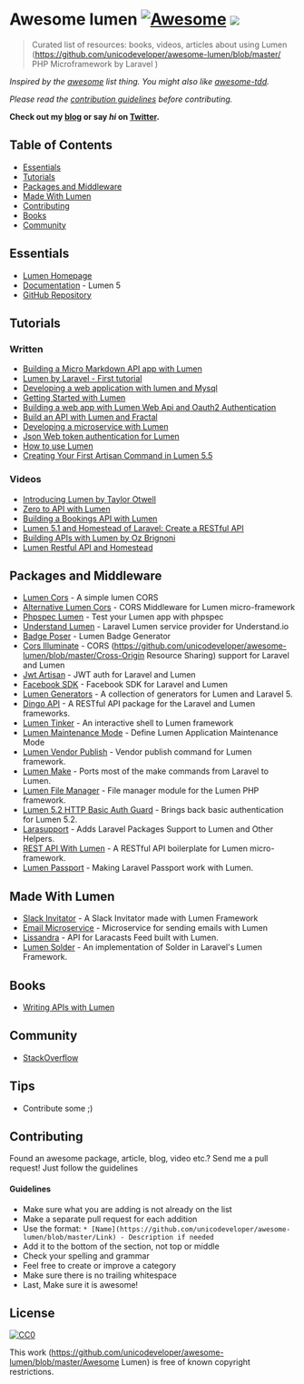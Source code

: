 # Awesome lumen [![Awesome](https://cdn.rawgit.com/sindresorhus/awesome/d7305f38d29fed78fa85652e3a63e154dd8e8829/media/badge.svg)](https://github.com/sindresorhus/awesome) ![](https://img.shields.io/badge/unicodeveloper-approved-brightgreen.svg)

> Curated list of resources: books, videos, articles about using Lumen (https://github.com/unicodeveloper/awesome-lumen/blob/master/ PHP Microframework by Laravel )

*Inspired by the [awesome](https://github.com/sindresorhus/awesome) list thing. You might also like [awesome-tdd](https://github.com/unicodeveloper/awesome-tdd).*

*Please read the [contribution guidelines](#guidelines) before contributing.*

**Check out my [blog](https://goodheads.io) or say *hi* on [Twitter](https://twitter.com/unicodeveloper).**

## Table of Contents

- [Essentials](#essentials)
- [Tutorials](#tutorials)
- [Packages and Middleware](#packages-and-middleware)
- [Made With Lumen](#made-with-lumen)
- [Contributing](#contributing)
- [Books](#books)
- [Community](#community)

## Essentials
* [Lumen Homepage](https://lumen.laravel.com/)
* [Documentation](https://lumen.laravel.com/docs/5.2) - Lumen 5
* [GitHub Repository](https://github.com/laravel/lumen)


## Tutorials

### Written
* [Building a Micro Markdown API app with Lumen](http://www.sitepoint.com/building-micro-markdown-api-app-lumen/)
* [Lumen by Laravel - First tutorial](https://www.codetutorial.io/lumen-first-tutorial/)
* [Developing a web application with lumen and Mysql](http://loige.co/developing-a-web-application-with-lumen-and-mysql/)
* [Getting Started with Lumen](http://wern-ancheta.com/blog/2015/05/09/getting-started-with-lumen/)
* [Building a web app with Lumen Web Api and Oauth2 Authentication ](http://esbenp.github.io/2015/05/26/lumen-web-api-oauth-2-authentication/)
* [Build an API with Lumen and Fractal](http://laravelista.com/build-an-api-with-lumen-and-fractal/)
* [Developing a microservice with Lumen](http://goodheads.io/2015/06/19/developing-a-micro-service-with-lumen/)
* [Json Web token authentication for Lumen](https://laravelista.com/posts/json-web-token-authentication-for-lumen)
* [How to use Lumen](http://codelution.com/resource/framework/how-to-use-lumen-by-laravel/)
* [Creating Your First Artisan Command in Lumen 5.5](https://www.codementor.io/seyiadeleke42/creating-your-first-artisan-command-in-lumen-5-5-cvi59gmgl)

### Videos
* [Introducing Lumen by Taylor Otwell](https://laracasts.com/lessons/introducing-lumen)
* [Zero to API with Lumen](https://www.youtube.com/watch?v=ZetUes4lygA)
* [Building a Bookings API with Lumen](https://www.youtube.com/watch?v=oENnw5BxKvA)
* [Lumen 5.1 and Homestead of Laravel: Create a RESTful API](https://www.youtube.com/watch?v=BV7rmvPJZQk)
* [Building APIs with Lumen by Oz Brignoni](https://www.youtube.com/watch?v=br2O_WDXaKk)
* [Lumen Restful API and Homestead](https://www.udemy.com/lumen-restful-api-and-homestead-for-lumen-by-laravel-and-php/)


## Packages and Middleware
* [Lumen Cors](https://github.com/vluzrmos/lumen-cors) - A simple lumen CORS
* [Alternative Lumen Cors](https://github.com/palanik/lumen-cors) - CORS Middleware for Lumen micro-framework
* [Phpspec Lumen](https://github.com/pmartelletti/phpspec-lumen) - Test your Lumen app with phpspec
* [Understand Lumen](https://github.com/understand/understand-lumen) - Laravel Lumen service provider for Understand.io
* [Badge Poser](https://github.com/vluzrmos/laravel-badge-poser) - Lumen Badge Generator
* [Cors Illuminate](https://github.com/unicodeveloper/awesome-lumen/blob/master/https://github.com/neomerx/cors-illuminate) - CORS (https://github.com/unicodeveloper/awesome-lumen/blob/master/Cross-Origin Resource Sharing) support for Laravel and Lumen
* [Jwt Artisan](https://github.com/generationtux/jwt-artisan) - JWT auth for Laravel and Lumen
* [Facebook SDK](https://github.com/SammyK/LaravelFacebookSdk) - Facebook SDK for Laravel and Lumen
* [Lumen Generators](https://github.com/webNeat/lumen-generators) - A collection of generators for Lumen and Laravel 5.
* [Dingo API](https://github.com/dingo/api) - A RESTful API package for the Laravel and Lumen frameworks.
* [Lumen Tinker](https://github.com/vluzrmos/lumen-tinker) - An interactive shell to Lumen framework
* [Lumen Maintenance Mode](https://github.com/rdehnhardt/lumen-maintenance-mode) - Define Lumen Application Maintenance Mode
* [Lumen Vendor Publish](https://github.com/laravelista/lumen-vendor-publish) - Vendor publish command for Lumen framework.
* [Lumen Make](https://github.com/michaelbonds/lumen-make) - Ports most of the make commands from Laravel to Lumen. 
* [Lumen File Manager](https://github.com/nordsoftware/lumen-file-manager) - File manager module for the Lumen PHP framework.
* [Lumen 5.2 HTTP Basic Auth Guard](https://github.com/arubacao/http-basic-auth-guard) - Brings back basic authentication for Lumen 5.2.
* [Larasupport](https://github.com/irazasyed/larasupport) - Adds Laravel Packages Support to Lumen and Other Helpers.
* [REST API With Lumen](https://github.com/hasib32/rest-api-with-lumen) - A RESTful API boilerplate for Lumen micro-framework.
* [Lumen Passport](https://github.com/dusterio/lumen-passport) - Making Laravel Passport work with Lumen.


## Made With Lumen
* [Slack Invitator](https://github.com/vluzrmos/lumen-slackin) - A Slack Invitator made with Lumen Framework
* [Email Microservice](https://github.com/rlacerda83/lumen-email-microservice) - Microservice for sending emails with Lumen
* [Lissandra](https://github.com/laravelista/Lissandra) - API for Laracasts Feed built with Lumen.
* [Lumen Solder](https://github.com/TechnicPack/LumenSolder) - An implementation of Solder in Laravel's Lumen Framework.


## Books
* [Writing APIs with Lumen](https://leanpub.com/lumen-apis)

## Community
* [StackOverflow](http://stackoverflow.com/questions/tagged/lumen)

## Tips
* Contribute some ;)


## Contributing
Found an awesome package, article, blog, video etc.? Send me a pull request! Just follow the guidelines

#### Guidelines

* Make sure what you are adding is not already on the list
* Make a separate pull request for each addition
* Use the format: `* [Name](https://github.com/unicodeveloper/awesome-lumen/blob/master/Link) - Description if needed`
* Add it to the bottom of the section, not top or middle
* Check your spelling and grammar
* Feel free to create or improve a category
* Make sure there is no trailing whitespace
* Last, Make sure it is awesome!


## License

[![CC0](https://i.creativecommons.org/p/zero/1.0/88x31.png)](https://creativecommons.org/publicdomain/zero/1.0/)

This work (https://github.com/unicodeveloper/awesome-lumen/blob/master/Awesome Lumen) is free of known copyright restrictions.